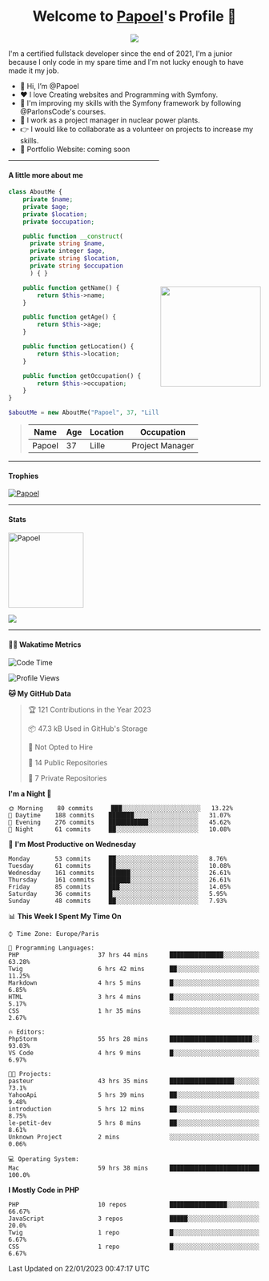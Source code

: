 <p align="center">
  <h1 align="center">Welcome to <a href="https://github.com/Papoel">Papoel</a>'s Profile 👋</h1>
</p>
<p align="center">
  <a align="center" href="https://github.com/DenverCoder1/readme-typing-svg"><img src="https://readme-typing-svg.herokuapp.com?&font=IBM+Plex+Sans&color=F72EE2&size=25&lines=Welcome+to+my+GitHub+Profile!;I'm+a+Junior+.+.+.;I'm+a+backend+developer;I'm+a+in+love+with+Symfony" /></a>
</p>
<p>I'm a certified fullstack developer since the end of 2021, I'm a junior because I only code in my spare time and I'm not lucky enough to have made it my job.
</p>

<div>
  <ul align="left">
    <li>👋 Hi, I’m @Papoel</li>
    <li>❤️ I love Creating websites and Programming with Symfony.</li>
    <li>🌱 I'm improving my skills with the Symfony framework by following @ParlonsCode's courses.</li>
    <li>💼 I work as a project manager in nuclear power plants.</li>
    <li>👉 I would like to collaborate as a volunteer on projects to increase my skills.</li>
    <li>🧐 Portfolio Website: coming soon</li>
  </ul>

<img align="right" style="width:200px; margin-top:50%; display:block;" src="https://media.giphy.com/media/M9gbBd9nbDrOTu1Mqx/giphy.gif">
</div>

---
#### A little more about me
```php
class AboutMe {
    private $name;
    private $age;
    private $location;
    private $occupation;

    public function __construct(
      private string $name, 
      private integer $age, 
      private string $location, 
      private string $occupation
      ) { }

    public function getName() {
        return $this->name;
    }

    public function getAge() {
        return $this->age;
    }

    public function getLocation() {
        return $this->location;
    }

    public function getOccupation() {
        return $this->occupation;
    }
}

$aboutMe = new AboutMe("Papoel", 37, "Lille", "Project Manager");
```
>| Name     | Age | Location   | Occupation     |
>|----------|-----|------------|----------------|
>| Papoel   | 37  | Lille      | Project Manager|

---
#### Trophies

<p align="left">
  <a href="https://github.com/Papoel/github-profile-trophy">
    <img src="https://github-profile-trophy.vercel.app/?username=Papoel&row=2&column=6&theme=onedark&column=8&no-frame=false&no-bg=false" 
         alt="Papoel">
  </a>
</p>

---
#### Stats
<p align="left">
  <img align="center" height="150em" src="https://github-readme-streak-stats.herokuapp.com/?user=Papoel&theme=onedark" alt="Papoel" />
</p>

<p>
<!-- GitHub Stats -->
<picture>
  <source 
    srcset="https://github-readme-stats.vercel.app/api?username=papoel&show_icons=true&theme=dark"
    media="(prefers-color-scheme: dark)"
  />
  <source
    srcset="https://github-readme-stats.vercel.app/api?username=papoel&show_icons=true"
    media="(prefers-color-scheme: light), (prefers-color-scheme: no-preference)"
  />
  <img src="https://github-readme-stats.vercel.app/api?username=papoel&show_icons=true" />
</picture>
</p>

----
####  🧑‍💻 Wakatime Metrics
<!--START_SECTION:waka-->
![Code Time](http://img.shields.io/badge/Code%20Time-2%2C937%20hrs%2044%20mins-blue)

![Profile Views](http://img.shields.io/badge/Profile%20Views-291-blue)

**🐱 My GitHub Data** 

> 🏆 121 Contributions in the Year 2023
 > 
> 📦 47.3 kB Used in GitHub's Storage 
 > 
> 🚫 Not Opted to Hire
 > 
> 📜 14 Public Repositories 
 > 
> 🔑 7 Private Repositories  
 > 
**I'm a Night 🦉** 

```text
🌞 Morning    80 commits     ███░░░░░░░░░░░░░░░░░░░░░░   13.22% 
🌆 Daytime    188 commits    ███████░░░░░░░░░░░░░░░░░░   31.07% 
🌃 Evening    276 commits    ███████████░░░░░░░░░░░░░░   45.62% 
🌙 Night      61 commits     ██░░░░░░░░░░░░░░░░░░░░░░░   10.08%

```
📅 **I'm Most Productive on Wednesday** 

```text
Monday       53 commits     ██░░░░░░░░░░░░░░░░░░░░░░░   8.76% 
Tuesday      61 commits     ██░░░░░░░░░░░░░░░░░░░░░░░   10.08% 
Wednesday    161 commits    ██████░░░░░░░░░░░░░░░░░░░   26.61% 
Thursday     161 commits    ██████░░░░░░░░░░░░░░░░░░░   26.61% 
Friday       85 commits     ███░░░░░░░░░░░░░░░░░░░░░░   14.05% 
Saturday     36 commits     █░░░░░░░░░░░░░░░░░░░░░░░░   5.95% 
Sunday       48 commits     ██░░░░░░░░░░░░░░░░░░░░░░░   7.93%

```


📊 **This Week I Spent My Time On** 

```text
⌚︎ Time Zone: Europe/Paris

💬 Programming Languages: 
PHP                      37 hrs 44 mins      ███████████████░░░░░░░░░░   63.28% 
Twig                     6 hrs 42 mins       ██░░░░░░░░░░░░░░░░░░░░░░░   11.25% 
Markdown                 4 hrs 5 mins        █░░░░░░░░░░░░░░░░░░░░░░░░   6.85% 
HTML                     3 hrs 4 mins        █░░░░░░░░░░░░░░░░░░░░░░░░   5.17% 
CSS                      1 hr 35 mins        ░░░░░░░░░░░░░░░░░░░░░░░░░   2.67%

🔥 Editors: 
PhpStorm                 55 hrs 28 mins      ███████████████████████░░   93.03% 
VS Code                  4 hrs 9 mins        █░░░░░░░░░░░░░░░░░░░░░░░░   6.97%

🐱‍💻 Projects: 
pasteur                  43 hrs 35 mins      ██████████████████░░░░░░░   73.1% 
YahooApi                 5 hrs 39 mins       ██░░░░░░░░░░░░░░░░░░░░░░░   9.48% 
introduction             5 hrs 12 mins       ██░░░░░░░░░░░░░░░░░░░░░░░   8.75% 
le-petit-dev             5 hrs 8 mins        ██░░░░░░░░░░░░░░░░░░░░░░░   8.61% 
Unknown Project          2 mins              ░░░░░░░░░░░░░░░░░░░░░░░░░   0.06%

💻 Operating System: 
Mac                      59 hrs 38 mins      █████████████████████████   100.0%

```

**I Mostly Code in PHP** 

```text
PHP                      10 repos            ████████████████░░░░░░░░░   66.67% 
JavaScript               3 repos             █████░░░░░░░░░░░░░░░░░░░░   20.0% 
Twig                     1 repo              █░░░░░░░░░░░░░░░░░░░░░░░░   6.67% 
CSS                      1 repo              █░░░░░░░░░░░░░░░░░░░░░░░░   6.67%

```



 Last Updated on 22/01/2023 00:47:17 UTC
<!--END_SECTION:waka-->


